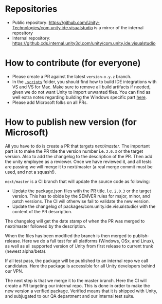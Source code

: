 # Repositories

- Public repository: https://github.com/Unity-Technologies/com.unity.ide.visualstudio is a mirror of the internal repository 
- Internal repository: https://github.cds.internal.unity3d.com/unity/com.unity.ide.visualstudio

# How to contribute (for everyone)

- Please create a PR against the latest `version-x.y.z` branch.
- In the [`.scripts`](.scripts) folder, you should find how to build IDE integrations with VS and VS for Mac. Make sure to remove all build artifacts if needed, given we do not want Unity to import unwanted files. You can find as well extra notes regarding building the Windows specific part [here](https://github.cds.internal.unity3d.com/unity/com.unity.ide.visualstudio/blob/next/master/Packages/com.unity.ide.visualstudio/Editor/COMIntegration/COMIntegration~/howtobuild.txt).
- Please add Microsoft folks on all PRs.

# How to publish new version (for Microsoft)

All you have to do is create a PR that targets *next/master*. The important part is to make the PR title the version number i.e. `2.0.3` or the target version. Also to add the changelog to the description of the PR. Then add the unity employee as a reviewer. Once we have reviewed it, and all tests are passing we will merge it to next/master (a real merge commit must be used, and not a squash!).

`next/master` is a CI branch that will update the source code as following:

- Update the package.json files with the PR title. I.e. `2.0.3` or the target version. This has to obide by the SEMVER rules for major, minor, and patch versions. The CI will otherwise fail to validate the new version.
- Update the changelog of packages/com.unity.ide.visualstudio/ with the content of the PR description.

The changelog will get the date stamp of when the PR was merged to next/master followed by the description.

When the files has been modified the branch is then merged to publish-release. Here we do a full test for all platforms (Windows, OSx, and Linux), as well as all supported version of Unity from first release to current trunk (newest alpha/beta).

If all test pass, the package will be published to an internal repo we call candidates. Here the package is accessible for all Unity developers behind our VPN.

The next step is that we merge it to the master branch. Here the CI will create a PR targeting our internal repo. This is done in order to make the new version a verified package. Verified means that it is shipped with Unity, and subjugated to our QA department and our internal test suite.
